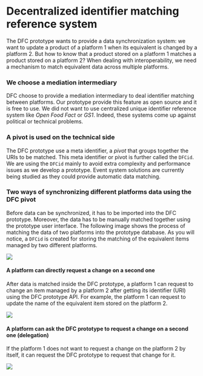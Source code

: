 # Decentralized identifier matching reference system

The DFC prototype wants to provide a data synchronization system: we want to update a product of a platform 1 when its equivalent is changed by a platform 2. But how to know that a product stored on a platform 1 matches a product stored on a platform 2? When dealing with interoperability, we need a mechanism to match equivalent data across multiple platforms. &#x20;

### We choose a mediation intermediary

DFC choose to provide a mediation intermediary to deal identifier matching between platforms. Our prototype provide this feature as open source and it is free to use. We did not want to use centralized unique identifier reference system like _Open Food Fact_ or _GS1_. Indeed, these systems come up against political or technical problems.&#x20;

### A pivot is used on the technical side

The DFC prototype use a meta identifier, a _pivot_ that groups together the URIs to be matched. This meta identifier or pivot is further called the `DFCid`. We are using the `DFCid` mainly to avoid extra complexity and performance issues as we develop a prototype. Event system solutions are currently being studied as they could provide automatic data matching.

### Two ways of synchronizing different platforms data using the DFC pivot

Before data can be synchronized, it has to be imported into the DFC prototype. Moreover, the data has to be manually matched together using the prototype user interface. The following image shows the process of matching the data of two platforms into the prototype database. As you will notice, a `DFCid` is created for storing the matching of the equivalent items managed by two different platforms.

![](../.gitbook/assets/selection\_629.png)

#### A platform can directly request a change on a second one&#x20;

After data is matched inside the DFC prototype, a platform 1 can request to change an item managed by a platform 2 after getting its identifier (URI) using the DFC prototype API. For example, the platform 1 can request to update the name of the equivalent item stored on the platform 2.

![](../.gitbook/assets/selection\_627.png)

#### A platform can ask the DFC prototype to request a change on a second one (delegation)

If the platform 1 does not want to request a change on the platform 2 by itself, it can request the DFC prototype to request that change for it.

![](../.gitbook/assets/selection\_628.png)
